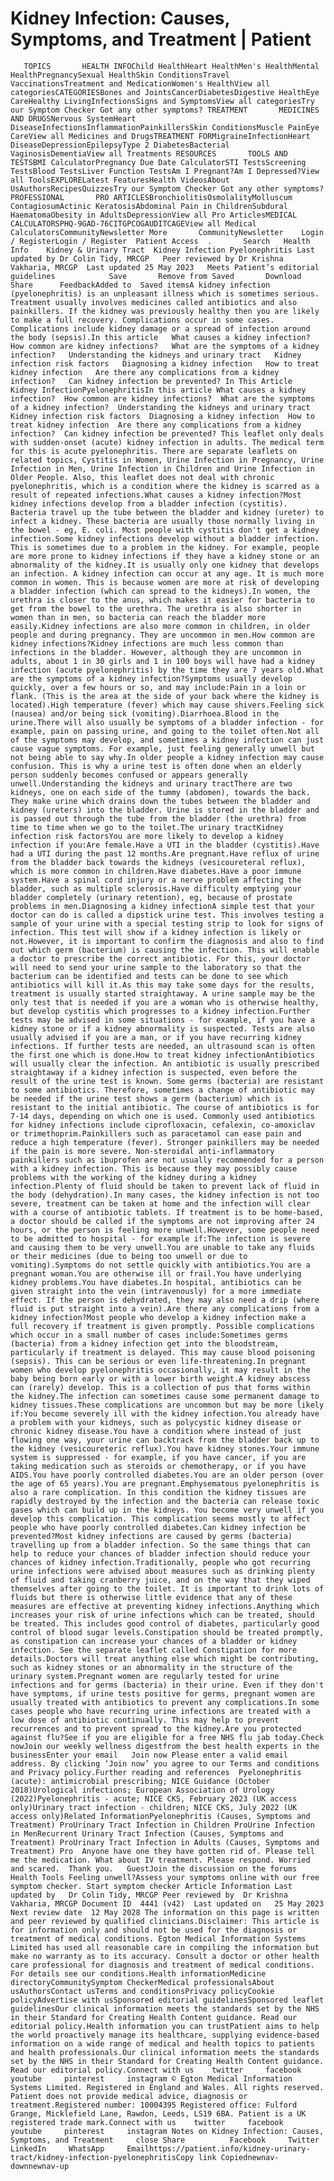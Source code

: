 # Kidney Infection: Causes, Symptoms, and Treatment | Patient

       TOPICS       HEALTH INFOChild HealthHeart HealthMen's HealthMental HealthPregnancySexual HealthSkin ConditionsTravel VaccinationsTreatment and MedicationWomen's HealthView all categoriesCATEGORIESBones and JointsCancerDiabetesDigestive HealthEye CareHealthy LivingInfectionsSigns and SymptomsView all categoriesTry our Symptom Checker Got any other symptoms? TREATMENT       MEDICINES AND DRUGSNervous SystemHeart DiseaseInfectionsInflammationPainkillersSkin ConditionsMuscle PainEye CareView all Medicines and DrugsTREATMENT FORMigraineInfectionHeart DiseaseDepressionEpilepsyType 2 DiabetesBacterial VaginosisDementiaView all Treatments RESOURCES       TOOLS AND TESTSBMI CalculatorPregnancy Due Date CalculatorSTI TestsScreening TestsBlood TestsLiver Function TestsAm I Pregnant?Am I Depressed?View all ToolsEXPLORELatest FeaturesHealth VideosAbout UsAuthorsRecipesQuizzesTry our Symptom Checker Got any other symptoms? PROFESSIONAL       PRO ARTICLESBronchiolitisOsmolalityMolluscum ContagiosumActinic KeratosisAbdominal Pain in ChildrenSubdural HaematomaObesity in AdultsDepressionView all Pro ArticlesMEDICAL CALCULATORSPHQ-9GAD-76CITGPCOGAUDITCAGEView all Medical CalculatorsCommunityNewsletter More       CommunityNewsletter    Login / RegisterLogin / Register  Patient Access  .       Search   Health Info    Kidney & Urinary Tract  Kidney Infection Pyelonephritis Last updated by Dr Colin Tidy, MRCGP   Peer reviewed by Dr Krishna Vakharia, MRCGP  Last updated 25 May 2023   Meets Patient’s editorial guidelines            Save       Remove from Saved       Download      Share      FeedbackAdded to  Saved itemsA kidney infection (pyelonephritis) is an unpleasant illness which is sometimes serious. Treatment usually involves medicines called antibiotics and also painkillers. If the kidney was previously healthy then you are likely to make a full recovery. Complications occur in some cases. Complications include kidney damage or a spread of infection around the body (sepsis).In this article   What causes a kidney infection?   How common are kidney infections?   What are the symptoms of a kidney infection?   Understanding the kidneys and urinary tract   Kidney infection risk factors   Diagnosing a kidney infection   How to treat kidney infection   Are there any complications from a kidney infection?   Can kidney infection be prevented? In This Article     Kidney InfectionPyelonephritisIn this article What causes a kidney infection?  How common are kidney infections?  What are the symptoms of a kidney infection?  Understanding the kidneys and urinary tract  Kidney infection risk factors  Diagnosing a kidney infection  How to treat kidney infection  Are there any complications from a kidney infection?  Can kidney infection be prevented? This leaflet only deals with sudden-onset (acute) kidney infection in adults. The medical term for this is acute pyelonephritis. There are separate leaflets on related topics, Cystitis in Women, Urine Infection in Pregnancy, Urine Infection in Men, Urine Infection in Children and Urine Infection in Older People. Also, this leaflet does not deal with chronic pyelonephritis, which is a condition where the kidney is scarred as a result of repeated infections.What causes a kidney infection?Most kidney infections develop from a bladder infection (cystitis). Bacteria travel up the tube between the bladder and kidney (ureter) to infect a kidney. These bacteria are usually those normally living in the bowel - eg, E. coli. Most people with cystitis don't get a kidney infection.Some kidney infections develop without a bladder infection. This is sometimes due to a problem in the kidney. For example, people are more prone to kidney infections if they have a kidney stone or an abnormality of the kidney.It is usually only one kidney that develops an infection. A kidney infection can occur at any age. It is much more common in women. This is because women are more at risk of developing a bladder infection (which can spread to the kidneys).In women, the urethra is closer to the anus, which makes it easier for bacteria to get from the bowel to the urethra. The urethra is also shorter in women than in men, so bacteria can reach the bladder more easily.Kidney infections are also more common in children, in older people and during pregnancy. They are uncommon in men.How common are kidney infections?Kidney infections are much less common than infections in the bladder. However, although they are uncommon in adults, about 1 in 30 girls and 1 in 100 boys will have had a kidney infection (acute pyelonephritis) by the time they are 7 years old.What are the symptoms of a kidney infection?Symptoms usually develop quickly, over a few hours or so, and may include:Pain in a loin or flank. (This is the area at the side of your back where the kidney is located).High temperature (fever) which may cause shivers.Feeling sick (nausea) and/or being sick (vomiting).Diarrhoea.Blood in the urine.There will also usually be symptoms of a bladder infection - for example, pain on passing urine, and going to the toilet often.Not all of the symptoms may develop, and sometimes a kidney infection can just cause vague symptoms. For example, just feeling generally unwell but not being able to say why.In older people a kidney infection may cause confusion. This is why a urine test is often done when an elderly person suddenly becomes confused or appears generally unwell.Understanding the kidneys and urinary tractThere are two kidneys, one on each side of the tummy (abdomen), towards the back. They make urine which drains down the tubes between the bladder and kidney (ureters) into the bladder. Urine is stored in the bladder and is passed out through the tube from the bladder (the urethra) from time to time when we go to the toilet.The urinary tractKidney infection risk factorsYou are more likely to develop a kidney infection if you:Are female.Have a UTI in the bladder (cystitis).Have had a UTI during the past 12 months.Are pregnant.Have reflux of urine from the bladder back towards the kidneys (vesicoureteral reflux), which is more common in children.Have diabetes.Have a poor immune system.Have a spinal cord injury or a nerve problem affecting the bladder, such as multiple sclerosis.Have difficulty emptying your bladder completely (urinary retention), eg, because of prostate problems in men.Diagnosing a kidney infectionA simple test that your doctor can do is called a dipstick urine test. This involves testing a sample of your urine with a special testing strip to look for signs of infection. This test will show if a kidney infection is likely or not.However, it is important to confirm the diagnosis and also to find out which germ (bacterium) is causing the infection. This will enable a doctor to prescribe the correct antibiotic. For this, your doctor will need to send your urine sample to the laboratory so that the bacterium can be identified and tests can be done to see which antibiotics will kill it.As this may take some days for the results, treatment is usually started straightaway. A urine sample may be the only test that is needed if you are a woman who is otherwise healthy, but develop cystitis which progresses to a kidney infection.Further tests may be advised in some situations - for example, if you have a kidney stone or if a kidney abnormality is suspected. Tests are also usually advised if you are a man, or if you have recurring kidney infections. If further tests are needed, an ultrasound scan is often the first one which is done.How to treat kidney infectionAntibiotics will usually clear the infection. An antibiotic is usually prescribed straightaway if a kidney infection is suspected, even before the result of the urine test is known. Some germs (bacteria) are resistant to some antibiotics. Therefore, sometimes a change of antibiotic may be needed if the urine test shows a germ (bacterium) which is resistant to the initial antibiotic. The course of antibiotics is for 7-14 days, depending on which one is used. Commonly used antibiotics for kidney infections include ciprofloxacin, cefalexin, co-amoxiclav or trimethoprim.Painkillers such as paracetamol can ease pain and reduce a high temperature (fever). Stronger painkillers may be needed if the pain is more severe. Non-steroidal anti-inflammatory painkillers such as ibuprofen are not usually recommended for a person with a kidney infection. This is because they may possibly cause problems with the working of the kidney during a kidney infection.Plenty of fluid should be taken to prevent lack of fluid in the body (dehydration).In many cases, the kidney infection is not too severe, treatment can be taken at home and the infection will clear with a course of antibiotic tablets. If treatment is to be home-based, a doctor should be called if the symptoms are not improving after 24 hours, or the person is feeling more unwell.However, some people need to be admitted to hospital - for example if:The infection is severe and causing them to be very unwell.You are unable to take any fluids or their medicines (due to being too unwell or due to vomiting).Symptoms do not settle quickly with antibiotics.You are a pregnant woman.You are otherwise ill or frail.You have underlying kidney problems.You have diabetes.In hospital, antibiotics can be given straight into the vein (intravenously) for a more immediate effect. If the person is dehydrated, they may also need a drip (where fluid is put straight into a vein).Are there any complications from a kidney infection?Most people who develop a kidney infection make a full recovery if treatment is given promptly. Possible complications which occur in a small number of cases include:Sometimes germs (bacteria) from a kidney infection get into the bloodstream, particularly if treatment is delayed. This may cause blood poisoning (sepsis). This can be serious or even life-threatening.In pregnant women who develop pyelonephritis occasionally, it may result in the baby being born early or with a lower birth weight.A kidney abscess can (rarely) develop. This is a collection of pus that forms within the kidney.The infection can sometimes cause some permanent damage to kidney tissues.These complications are uncommon but may be more likely if:You become severely ill with the kidney infection.You already have a problem with your kidneys, such as polycystic kidney disease or chronic kidney disease.You have a condition where instead of just flowing one way, your urine can backtrack from the bladder back up to the kidney (vesicoureteric reflux).You have kidney stones.Your immune system is suppressed - for example, if you have cancer, if you are taking medication such as steroids or chemotherapy, or if you have AIDS.You have poorly controlled diabetes.You are an older person (over the age of 65 years).You are pregnant.Emphysematous pyelonephritis is also a rare complication. In this condition the kidney tissues are rapidly destroyed by the infection and the bacteria can release toxic gases which can build up in the kidneys. You become very unwell if you develop this complication. This complication seems mostly to affect people who have poorly controlled diabetes.Can kidney infection be prevented?Most kidney infections are caused by germs (bacteria) travelling up from a bladder infection. So the same things that can help to reduce your chances of bladder infection should reduce your chances of kidney infection.Traditionally, people who got recurring urine infections were advised about measures such as drinking plenty of fluid and taking cranberry juice, and on the way that they wiped themselves after going to the toilet. It is important to drink lots of fluids but there is otherwise little evidence that any of these measures are effective at preventing kidney infections.Anything which increases your risk of urine infections which can be treated, should be treated. This includes good control of diabetes, particularly good control of blood sugar levels.Constipation should be treated promptly, as constipation can increase your chances of a bladder or kidney infection. See the separate leaflet called Constipation for more details.Doctors will treat anything else which might be contributing, such as kidney stones or an abnormality in the structure of the urinary system.Pregnant women are regularly tested for urine infections and for germs (bacteria) in their urine. Even if they don't have symptoms, if urine tests positive for germs, pregnant women are usually treated with antibiotics to prevent any complications.In some cases people who have recurring urine infections are treated with a low dose of antibiotic continually. This may help to prevent recurrences and to prevent spread to the kidney.Are you protected against flu?See if you are eligible for a free NHS flu jab today.Check nowJoin our weekly wellness digestfrom the best health experts in the businessEnter your email   Join now Please enter a valid email address. By clicking ‘Join now’ you agree to our Terms and conditions and Privacy policy.Further reading and references  Pyelonephritis (acute): antimicrobial prescribing; NICE Guidance (October 2018)Urological infections; European Association of Urology (2022)Pyelonephritis - acute; NICE CKS, February 2023 (UK access only)Urinary tract infection - children; NICE CKS, July 2022 (UK access only)Related InformationPyelonephritis (Causes, Symptoms and Treatment) ProUrinary Tract Infection in Children ProUrine Infection in MenRecurrent Urinary Tract Infection (Causes, Symptoms and Treatment) ProUrinary Tract Infection in Adults (Causes, Symptoms and Treatment) Pro  Anyone have one they have gotten rid of. Please tell me the medication. What about IV treatment. Please respond. Worried and scared.  Thank you.   GuestJoin the discussion on the forums Health Tools Feeling unwell?Assess your symptoms online with our free symptom checker. Start symptom checker Article Information Last updated by   Dr Colin Tidy, MRCGP Peer reviewed by  Dr Krishna Vakharia, MRCGP Document ID  4441 (v42)  Last updated on   25 May 2023 Next review date  12 May 2028 The information on this page is written and peer reviewed by qualified clinicians.Disclaimer: This article is for information only and should not be used for the diagnosis or treatment of medical conditions. Egton Medical Information Systems Limited has used all reasonable care in compiling the information but make no warranty as to its accuracy. Consult a doctor or other health care professional for diagnosis and treatment of medical conditions. For details see our conditions.Health informationMedicine directoryCommunitySymptom CheckerMedical professionalsAbout usAuthorsContact usTerms and conditionsPrivacy policyCookie policyAdvertise with usSponsored editorial guidelinesSponsored leaflet guidelinesOur clinical information meets the standards set by the NHS in their Standard for Creating Health Content guidance. Read our editorial policy.Health information you can trustPatient aims to help the world proactively manage its healthcare, supplying evidence-based information on a wide range of medical and health topics to patients and health professionals.Our clinical information meets the standards set by the NHS in their Standard for Creating Health Content guidance. Read our editorial policy.Connect with us    twitter     facebook     youtube     pinterest     instagram © Egton Medical Information Systems Limited. Registered in England and Wales. All rights reserved. Patient does not provide medical advice, diagnosis or treatment.Registered number: 10004395 Registered office: Fulford Grange, Micklefield Lane, Rawdon, Leeds, LS19 6BA. Patient is a UK registered trade mark.Connect with us    twitter     facebook     youtube     pinterest     instagram Notes on Kidney Infection: Causes, Symptoms, and Treatment     close Share          Facebook     Twitter     LinkedIn     WhatsApp     Emailhttps://patient.info/kidney-urinary-tract/kidney-infection-pyelonephritisCopy link Copiednewnav-downnewnav-up


